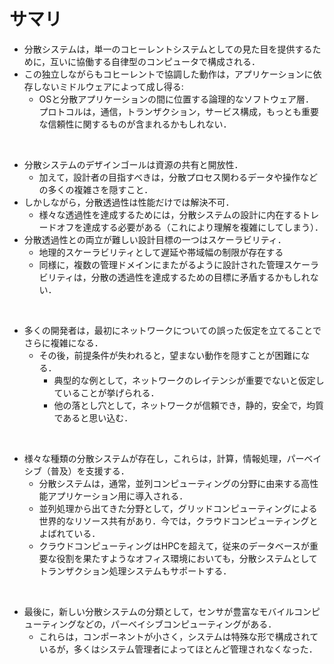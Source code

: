 
# サマリ
* 分散システムは，単一のコヒーレントシステムとしての見た目を提供するために，互いに協働する自律型のコンピュータで構成される．
* この独立しながらもコヒーレントで協調した動作は，アプリケーションに依存しないミドルウェアによって成し得る:
  * OSと分散アプリケーションの間に位置する論理的なソフトウェア層．
プロトコルは，通信，トランザクション，サービス構成，もっとも重要な信頼性に関するものが含まれるかもしれない．


<br>

* 分散システムのデザインゴールは資源の共有と開放性．
  * 加えて，設計者の目指すべきは，分散プロセス関わるデータや操作などの多くの複雑さを隠すこと．
* しかしながら，分散透過性は性能だけでは解決不可．
  * 様々な透過性を達成するためには，分散システムの設計に内在するトレードオフを達成する必要がある（これにより理解を複雑にしてしまう）．
* 分散透過性との両立が難しい設計目標の一つはスケーラビリティ．
  * 地理的スケーラビリティとして遅延や帯域幅の制限が存在する
  * 同様に，複数の管理ドメインにまたがるように設計された管理スケーラビリティは，分散の透過性を達成するための目標に矛盾するかもしれない．


<br>

* 多くの開発者は，最初にネットワークについての誤った仮定を立てることでさらに複雑になる．
  * その後，前提条件が失われると，望まない動作を隠すことが困難になる．
    * 典型的な例として，ネットワークのレイテンシが重要でないと仮定していることが挙げられる．
    * 他の落とし穴として，ネットワークが信頼でき，静的，安全で，均質であると思い込む．


<br>

* 様々な種類の分散システムが存在し，これらは，計算，情報処理，パーベイシブ（普及）を支援する．
  * 分散システムは，通常，並列コンピューティングの分野に由来する高性能アプリケーション用に導入される．
  * 並列処理から出てきた分野として，グリッドコンピューティングによる世界的なリソース共有があり．今では，クラウドコンピューティングとよばれている．
  * クラウドコンピューティングはHPCを超えて，従来のデータベースが重要な役割を果たすようなオフィス環境においても，分散システムとしてトランザクション処理システムもサポートする．


<br>

* 最後に，新しい分散システムの分類として，センサが豊富なモバイルコンピューティングなどの，パーベイシブコンピューティングがある．
  * これらは，コンポーネントが小さく，システムは特殊な形で構成されているが，多くはシステム管理者によってほとんど管理されなくなった．
